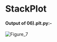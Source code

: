 
# StackPlot

#### Output of 06).plt.py:-

![Figure_7](https://user-images.githubusercontent.com/44902363/84310931-13870200-ab80-11ea-9623-5ed4289cf270.png)
